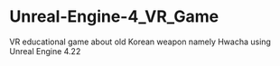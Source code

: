 # Unreal-Engine-4_VR_Game
VR educational game about old Korean weapon namely Hwacha using Unreal Engine 4.22
